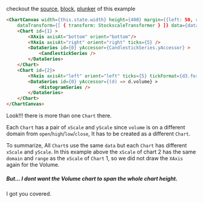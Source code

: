 checkout the [source](https://gist.github.com/rrag/88cd65baa331d57caa83), [block](http://bl.ocks.org/rrag/88cd65baa331d57caa83), [plunker](http://plnkr.co/edit/gist:88cd65baa331d57caa83?p=preview) of this example

```html
<ChartCanvas width={this.state.width} height={400} margin={{left: 50, right: 50, top:10, bottom: 30}} initialDisplay={100}
	dataTransform={[ { transform: StockscaleTransformer } ]} data={data} type="svg">
	<Chart id={1} >
		<XAxis axisAt="bottom" orient="bottom"/>
		<YAxis axisAt="right" orient="right" ticks={5} />
		<DataSeries id={0} yAccessor={CandlestickSeries.yAccessor} >
			<CandlestickSeries />
		</DataSeries>
	</Chart>
	<Chart id={2}>
		<YAxis axisAt="left" orient="left" ticks={5} tickFormat={d3.format("s")}/>
		<DataSeries id={0} yAccessor={(d) => d.volume} >
			<HistogramSeries />
		</DataSeries>
	</Chart>
</ChartCanvas>
```

Look!!! there is more than one `Chart` there.

Each `Chart` has a pair of `xScale` and `yScale` since `volume` is on a different domain from `open`/`high`/`low`/`close`, It has to be created as a different `Chart`.

To summarize, All `Chart`s use the same `data` but each `Chart` has different `xScale` and `yScale`. In this example above the `xScale` of chart 2 has the same `domain` and `range` as the `xScale` of `Chart` 1, so we did not draw the `XAxis` again for the Volume.

##### But... I dont want the Volume chart to span the whole chart height.

I got you covered.